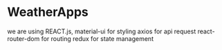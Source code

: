 # WeatherApps
we are using REACT.js, 
material-ui for styling
axios for api request
react-router-dom for routing
redux for state management
